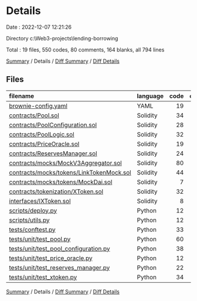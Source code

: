 # Details

Date : 2022-12-07 12:21:26

Directory c:\\Web3-projects\\lending-borrowing

Total : 19 files,  550 codes, 80 comments, 164 blanks, all 794 lines

[Summary](results.md) / Details / [Diff Summary](diff.md) / [Diff Details](diff-details.md)

## Files
| filename | language | code | comment | blank | total |
| :--- | :--- | ---: | ---: | ---: | ---: |
| [brownie-config.yaml](/brownie-config.yaml) | YAML | 19 | 0 | 2 | 21 |
| [contracts/Pool.sol](/contracts/Pool.sol) | Solidity | 34 | 1 | 11 | 46 |
| [contracts/PoolConfiguration.sol](/contracts/PoolConfiguration.sol) | Solidity | 28 | 1 | 10 | 39 |
| [contracts/PoolLogic.sol](/contracts/PoolLogic.sol) | Solidity | 32 | 1 | 10 | 43 |
| [contracts/PriceOracle.sol](/contracts/PriceOracle.sol) | Solidity | 19 | 1 | 5 | 25 |
| [contracts/ReservesManager.sol](/contracts/ReservesManager.sol) | Solidity | 24 | 1 | 6 | 31 |
| [contracts/mocks/MockV3Aggregator.sol](/contracts/mocks/MockV3Aggregator.sol) | Solidity | 80 | 11 | 12 | 103 |
| [contracts/mocks/tokens/LinkTokenMock.sol](/contracts/mocks/tokens/LinkTokenMock.sol) | Solidity | 44 | 24 | 10 | 78 |
| [contracts/mocks/tokens/MockDai.sol](/contracts/mocks/tokens/MockDai.sol) | Solidity | 7 | 0 | 3 | 10 |
| [contracts/tokenization/XToken.sol](/contracts/tokenization/XToken.sol) | Solidity | 32 | 1 | 6 | 39 |
| [interfaces/IXToken.sol](/interfaces/IXToken.sol) | Solidity | 8 | 1 | 4 | 13 |
| [scripts/deploy.py](/scripts/deploy.py) | Python | 12 | 0 | 5 | 17 |
| [scripts/utils.py](/scripts/utils.py) | Python | 12 | 0 | 4 | 16 |
| [tests/conftest.py](/tests/conftest.py) | Python | 33 | 0 | 12 | 45 |
| [tests/unit/test_pool.py](/tests/unit/test_pool.py) | Python | 60 | 12 | 17 | 89 |
| [tests/unit/test_pool_configuration.py](/tests/unit/test_pool_configuration.py) | Python | 38 | 8 | 15 | 61 |
| [tests/unit/test_price_oracle.py](/tests/unit/test_price_oracle.py) | Python | 12 | 2 | 4 | 18 |
| [tests/unit/test_reserves_manager.py](/tests/unit/test_reserves_manager.py) | Python | 22 | 5 | 10 | 37 |
| [tests/unit/test_xtoken.py](/tests/unit/test_xtoken.py) | Python | 34 | 11 | 18 | 63 |

[Summary](results.md) / Details / [Diff Summary](diff.md) / [Diff Details](diff-details.md)